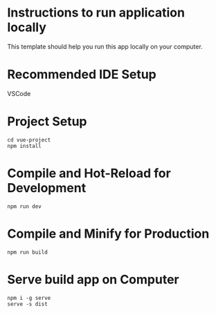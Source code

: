 # Instructions to run application locally

This template should help you run this app locally on your computer.

# Recommended IDE Setup

VSCode

# Project Setup

```
cd vue-project
npm install
```

# Compile and Hot-Reload for Development
```
npm run dev
```
# Compile and Minify for Production
```
npm run build
```
# Serve build app on Computer
```
npm i -g serve
serve -s dist
```